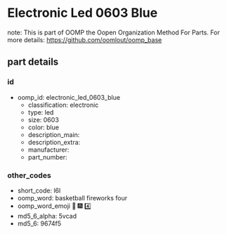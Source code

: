 # Electronic Led 0603 Blue  

note: This is part of OOMP the Oopen Organization Method For Parts. For more details: https://github.com/oomlout/oomp_base

##  part details





### id
* oomp_id: electronic_led_0603_blue
  * classification: electronic
  * type: led
  * size: 0603
  * color: blue
  * description_main: 
  * description_extra: 
  * manufacturer: 
  * part_number: 

### other_codes
* short_code: l6l
* oomp_word: basketball fireworks four
* oomp_word_emoji :basketball: :fireworks: :four:
* md5_6_alpha: 5vcad
* md5_6: 9674f5